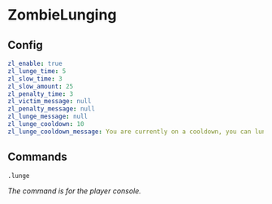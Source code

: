 # ZombieLunging

## Config
```yml
zl_enable: true
zl_lunge_time: 5
zl_slow_time: 3
zl_slow_amount: 25
zl_penalty_time: 3
zl_victim_message: null
zl_penalty_message: null
zl_lunge_message: null
zl_lunge_cooldown: 10
zl_lunge_cooldown_message: You are currently on a cooldown, you can lunge again in <color=#ff0000>{time}</color> seconds.
```

## Commands
```
.lunge
```

*The command is for the player console.*